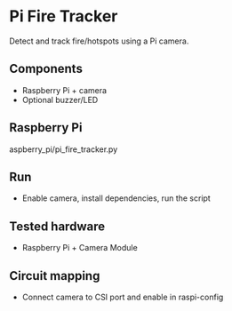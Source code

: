 # Pi Fire Tracker

Detect and track fire/hotspots using a Pi camera.

## Components
- Raspberry Pi + camera
- Optional buzzer/LED

## Raspberry Pi
aspberry_pi/pi_fire_tracker.py

## Run
- Enable camera, install dependencies, run the script

## Tested hardware
- Raspberry Pi + Camera Module

## Circuit mapping
- Connect camera to CSI port and enable in raspi-config
